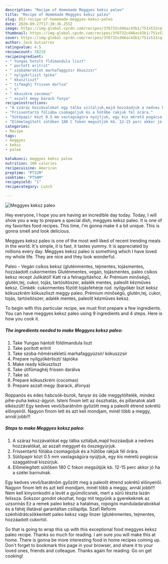```yaml
---
description: "Recipe of Homemade Meggyes keksz paleo"
title: "Recipe of Homemade Meggyes keksz paleo"
slug: 853-recipe-of-homemade-meggyes-keksz-paleo
date: 2020-09-27T17:30:36.255Z
image: https://img-global.cpcdn.com/recipes/3f6732cd46ac43b1/751x532cq70/meggyes-keksz-paleo-recept-foto.jpg
thumbnail: https://img-global.cpcdn.com/recipes/3f6732cd46ac43b1/751x532cq70/meggyes-keksz-paleo-recept-foto.jpg
cover: https://img-global.cpcdn.com/recipes/3f6732cd46ac43b1/751x532cq70/meggyes-keksz-paleo-recept-foto.jpg
author: Jack Gutierrez
ratingvalue: 4.5
reviewcount: 38218
recipeingredient:
- " Yungas hntolt fldimandula liszt"
- " portott eritrit"
- " szobahmrsklet marhafaggyzsr kkuszzsr"
- " nylgykrliszt tpika"
- " kkuszliszt"
- " tifmaghj frissen darlva"
- " s"
- " kkuszkrm cocomas"
- " aszalt megy barack fonya"
recipeinstructions:
- "A száraz hozzávalókat egy tálba szitáljuk,majd hozzáadjuk a nedves hozzávalókat, az aszalt meggyet és összegyúrjuk."
- "Frissentartó fóliába csomagoljuk és a hűtőbe rakjuk fél órára."
- "Sütőpapír közt 0.5 mm vastagságúra nyújtjuk, egy kis méretű pogácsa szaggatóval kiszúrjuk."
- "Előmelegített sütőben 180 C fokon megsütjük kb. 12-15 perc akkor jó ha a szélei barnulnak."
categories:
- Recipe
tags:
- meggyes
- keksz
- paleo

katakunci: meggyes keksz paleo 
nutrition: 100 calories
recipecuisine: American
preptime: "PT32M"
cooktime: "PT50M"
recipeyield: "1"
recipecategory: Lunch

---
```



![Meggyes keksz paleo](https://img-global.cpcdn.com/recipes/3f6732cd46ac43b1/751x532cq70/meggyes-keksz-paleo-recept-foto.jpg)

Hey everyone, I hope you are having an incredible day today. Today, I will show you a way to prepare a special dish, meggyes keksz paleo. It is one of my favorites food recipes. This time, I'm gonna make it a bit unique. This is gonna smell and look delicious.

Meggyes keksz paleo is one of the most well liked of recent trending meals in the world. It's simple, it is fast, it tastes yummy. It is appreciated by millions every day. Meggyes keksz paleo is something which I have loved my whole life. They are nice and they look wonderful.

Paleo - Vegán csíkos keksz (gluténmentes, tejmentes, tojásmentes, hozzáadott cukormentes Gluténmentes, vegán, tojásmentes, paleo csíkos keksz recept Julikától! Katt rá a felnagyításhoz. Ár Prémium minőségű, glutén,tej, cukor, tojás, tartósítószer, adalék mentes, paleolit kézműves keksz. Címkék: cukormentes főzött tojásfehérje rúd. nyílgyökér liszt keksz kókuszkrém kókuszliszt meggy paleo. Prémium minőségű, glutén,tej, cukor, tojás, tartósítószer, adalék mentes, paleolit kézműves keksz.


To begin with this particular recipe, we must first prepare a few ingredients. You can have meggyes keksz paleo using 9 ingredients and 4 steps. Here is how you cook it.

<!--inarticleads1-->

##### The ingredients needed to make Meggyes keksz paleo:

1. Take  Yungas hántolt földimandula liszt
1. Take  porított eritrit
1. Take  szoba-hőmérsékletű marhafaggyúzsír/ kókuszzsír
1. Prepare  nyílgyökérliszt/ tápióka
1. Make ready  kókuszliszt
1. Take  útifűmaghéj frissen darálva
1. Take  só
1. Prepare  kókuszkrém (cocomas)
1. Prepare  aszalt megy (barack, áfonya)


Roppanós és édes habcsók-burok, fanyar és üde meggytöltelék, mindez pihe-puha keksz-ágyon. Isteni finom lett az összhatás, és pillanatok alatt elkészült! Egy kedves vevő/barátnőm győzött meg a paleolit étrend sokrétű előnyeiről. Nagyon finom lett és azt kell mondjam, minél több a meggy, annál jobb!!! 

<!--inarticleads2-->

##### Steps to make Meggyes keksz paleo:

1. A száraz hozzávalókat egy tálba szitáljuk,majd hozzáadjuk a nedves hozzávalókat, az aszalt meggyet és összegyúrjuk.
1. Frissentartó fóliába csomagoljuk és a hűtőbe rakjuk fél órára.
1. Sütőpapír közt 0.5 mm vastagságúra nyújtjuk, egy kis méretű pogácsa szaggatóval kiszúrjuk.
1. Előmelegített sütőben 180 C fokon megsütjük kb. 12-15 perc akkor jó ha a szélei barnulnak.


Egy kedves vevő/barátnőm győzött meg a paleolit étrend sokrétű előnyeiről. Nagyon finom lett és azt kell mondjam, minél több a meggy, annál jobb!!! Nem kell kinyomkodni a levét a gyümölcsnek, mert a sűrű tészta lazán felissza. Sokszor gondot okozhat, hogy mit tegyünk a gyerekeknek az uzsonnás Ez a remek paleo keksz a hatalmas, ropogós manduladarabokkal és a fahéj illatával garantáltan csillapítja. Szafi Reform szénhidrátcsökkentett paleo keksz vagy linzer (gluténmentes, tejmentes, hozzáadott cukortól. 

So that is going to wrap this up with this exceptional food meggyes keksz paleo recipe. Thanks so much for reading. I am sure you will make this at home. There is gonna be more interesting food in home recipes coming up. Don't forget to bookmark this page in your browser, and share it to your loved ones, friends and colleague. Thanks again for reading. Go on get cooking!
